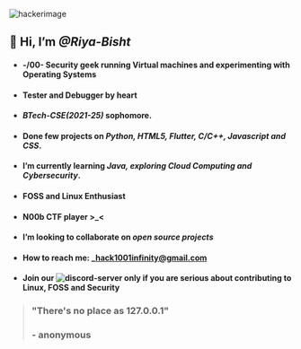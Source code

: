 ![hackerimage](https://upload.wikimedia.org/wikipedia/commons/thumb/c/c9/Gnulinux.svg/354px-Gnulinux.svg.png?20220922023605)
## 👋 Hi, I’m _@Riya-Bisht_
- #### -/00\- Security geek running Virtual machines and experimenting with Operating Systems
- #### Tester and Debugger by heart
- #### _**BTech-CSE(2021-25)**_ sophomore. 
- #### Done few projects on _**Python, HTML5, Flutter, C/C++, Javascript and CSS**_. 
- ####  I’m currently learning _**Java, exploring Cloud Computing and Cybersecurity**_.
- #### **FOSS and Linux Enthusiast**
- #### N00b CTF player >_<
- #### I’m looking to collaborate on _**open source projects**_
- #### How to reach me: _**hack1001infinity@gmail.com**
- #### Join our ![discord-server](https://discord.com/invite/Jdq4T52k) only if you are serious about contributing to Linux, FOSS and Security 
>### "There's no place as 127.0.0.1"
>### - anonymous
<!---
Riya-Bisht/Riya-Bisht is a ✨ special ✨ repository because its `README.md` (this file) appears on your GitHub profile.
You can click the Preview link to take a look at your changes.
--->
